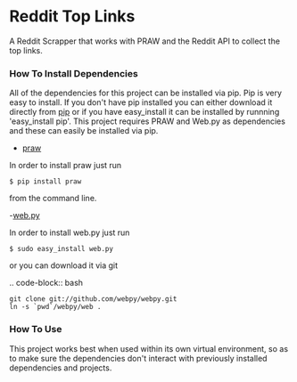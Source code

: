 Reddit Top Links
================

A Reddit Scrapper that works with PRAW and the Reddit API to collect the top links.

### How To Install Dependencies

All of the dependencies for this project can be installed via pip. Pip is very easy to install. If you don't have pip installed you can either download it directly from [pip](http://www.pip-installer.org/en/latest/installing.html) or if you have easy_install it can be installed by runnning 'easy_install pip'. This project requires PRAW and Web.py as dependencies and these can easily be installed via pip. 

- [praw](https://github.com/praw-dev/praw)

In order to install praw just run 


	$ pip install praw

from the command line.

-[web.py](http://webpy.org/)

In order to install web.py just run 

	$ sudo easy_install web.py

or you can download it via git

.. code-block:: bash

	git clone git://github.com/webpy/webpy.git
	ln -s `pwd`/webpy/web .

### How To Use

This project works best when used within its own virtual environment, so as to make sure the dependencies don't interact with previously installed dependencies and projects. 
